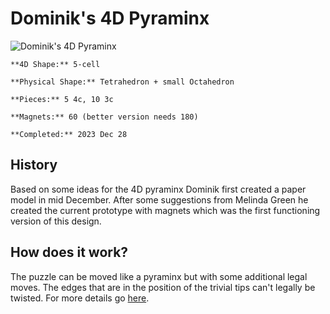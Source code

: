 # Dominik's 4D Pyraminx


![Dominik's 4D Pyraminx](https://jimdo-storage.freetls.fastly.net/image/439487778/8e46e773-ba4b-48d5-8bcd-5c7936c8dfd4.jpg?format=pjpg&quality=80,90&auto=webp&disable=upscale&width=1920&height=1437)

    

    **4D Shape:** 5-cell

    **Physical Shape:** Tetrahedron + small Octahedron

    **Pieces:** 5 4c, 10 3c

    **Magnets:** 60 (better version needs 180)

    **Completed:** 2023 Dec 28

## History

Based on some ideas for the 4D pyraminx Dominik first created a paper model in mid December. After some suggestions from Melinda Green he created the current prototype with magnets which was the first functioning version of this design.

## How does it work?

The puzzle can be moved like a pyraminx but with some additional legal moves. The edges that are in the position of the trivial tips can't legally be twisted. For more details go [here](/puzzles/physical/4D-Pyraminx/How-does-it-work).
